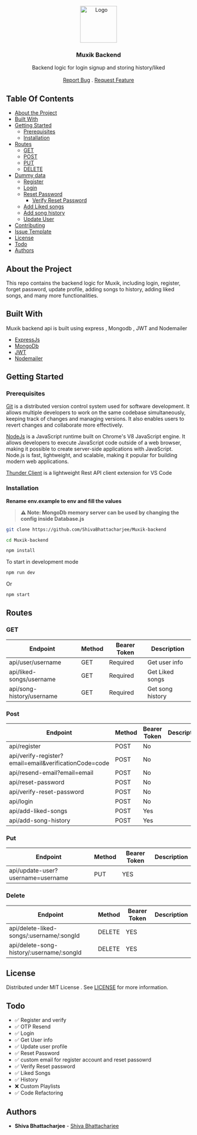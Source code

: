 <p align="center">
  <a href="https://github.com/ShivaBhattacharjee/Muxik">
    <img src="https://github.com/ShivaBhattacharjee/Muxik/assets/95211406/299e717b-af55-4722-a663-b9b65c90940d" alt="Logo" width="100px" >
  </a>
<br/>
  <h3 align="center">Muxik Backend</h3>
  <p align="center">
    Backend logic for login signup and storing history/liked
    <br/>
    <br/>
    <a href="https://github.com/ShivaBhattacharjee/Muxik-backend/issues">Report Bug</a>
    .
    <a href="https://github.com/ShivaBhattacharjee/Muxik-backend/issues">Request Feature</a>
  </p>
</p>







## Table Of Contents

* [About the Project](#about-the-project)
* [Built With](#built-with)
* [Getting Started](#getting-started)
  * [Prerequisites](#prerequisites)
  * [Installation](#installation)
* [Routes](#routes)
  * [GET](#get)
  * [POST](#post)
   * [PUT](#put)
  * [DELETE](#delete)
* [Dummy data](#dummy-data)
  * [Register](#get)
  * [Login](#get)
  * [Reset Password](#get)
    * [Verify Reset Password](#get)
  * [Add Liked songs](#get)
  * [Add song history](#get)
  * [Update User](#get)
* [Contributing](#contributing)
* [Issue Template](#raising-an-issue)
* [License](#license)
* [Todo](#todo)
* [Authors](#authors)


## About the Project
This repo contains the backend logic for Muxik, including login, register, forget password, update profile, adding songs to history, adding liked songs, and many more functionalities.
## Built With

Muxik backend api is built using express , Mongodb , JWT and Nodemailer

* [ExpressJs](http://expressjs.com/) 
* [MongoDb](https://www.mongodb.com/) 
* [JWT](https://jwt.io/) 
* [Nodemailer](https://nodemailer.com) 

## Getting Started

### Prerequisites

<a href="https://git-scm.com/downloads" >Git</a> is a distributed version control system used for software development. It allows multiple developers to work on the same codebase simultaneously, keeping track of changes and managing versions. It also enables users to revert changes and collaborate more effectively.



<a href="https://nodejs.org/en/download/">NodeJs</a> is a JavaScript runtime built on Chrome's V8 JavaScript engine. It allows developers to execute JavaScript code outside of a web browser, making it possible to create server-side applications with JavaScript. Node.js is fast, lightweight, and scalable, making it popular for building modern web applications.

<a href="https://www.thunderclient.com/">Thunder Client</a>  is a lightweight Rest API client extension for VS Code

### Installation
<b>Rename env.example to env and fill the values</b>
> **⚠️ Note: MongoDb memory server can be used by changing the config inside Database.js**

```sh
git clone https://github.com/ShivaBhattacharjee/Muxik-backend
```
```sh
cd Muxik-backend
```
```sh
npm install
```
To start in development mode

```sh
npm run dev 
```
Or

```sh
npm start
```

## Routes
### GET
| Endpoint | Method |Bearer Token | Description |
| -------- | ----- | ----------- |----------- |
| api/user/username | GET   | Required | Get user info |
| api/liked-songs/username | GET   | Required | Get Liked songs |
| api/song-history/username | GET   | Required | Get song history

### Post
| Endpoint | Method |Bearer Token | Description |
| -------- | ----- | ----------- |----------- |
| api/register | POST   | No |  |
| api/verify-register?email=email&verificationCode=code| POST  | No |  |
| api/resend-email?email=email | POST   | No | |
|api/reset-password|POST |No ||
|api/verify-reset-password|POST |No ||
|api/login|POST |No ||
|api/add-liked-songs|POST |Yes ||
|api/add-song-history|POST |Yes ||

### Put
| Endpoint | Method |Bearer Token | Description |
| -------- | ----- | ----------- |----------- |
| api/update-user?username=username  | PUT  | YES   |  |

### Delete
| Endpoint | Method |Bearer Token | Description |
| -------- | ----- | ----------- |----------- |
| api/delete-liked-songs/:username/:songId  | DELETE | YES   |  |
| api/delete-song-history/:username/:songId | DELETE  | YES   |  |
## License

Distributed under MIT License . See [LICENSE](https://github.com/ShivaBhattacharjee/Muxik-backend/blob/main/LICENSE) for more information.


## Todo
- ✅ Register and verify 
- ✅ OTP Resend
- ✅ Login 
- ✅ Get User info 
- ✅ Update user profile
- ✅ Reset Password 
- ✅ custom email for register account and reset passowrd 
- ✅ Verify Reset password
- ✅ Liked Songs
- ✅ History
- ❌ Custom Playlists
- ✅ Code Refactoring
## Authors

* **Shiva Bhattacharjee** - [Shiva Bhattacharjee](https://github.com/ShivaBhattacharjee) 

